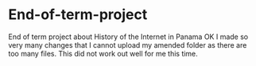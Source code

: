 # End-of-term-project
End of term project about History of the Internet in Panama
OK I made so very many changes that I cannot upload my amended folder as there are too many files.
This did not work out well for me this time.
